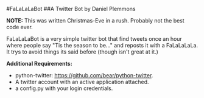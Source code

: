 #FaLaLaLaBot 
##A Twitter Bot by Daniel Plemmons

**NOTE:** This was written Christmas-Eve in a rush. Probably not the best code ever.

FaLaLaLaBot is a very simple twitter bot that find tweets once an hour where people say "Tis the season to be..."  and reposts it with a FaLaLaLaLa. It trys to avoid things its said before (though isn't great at it.)

**Additional Requirements:**
- python-twitter: https://github.com/bear/python-twitter.
- A twitter account with an active application attached.
- a config.py with your login credentials.
